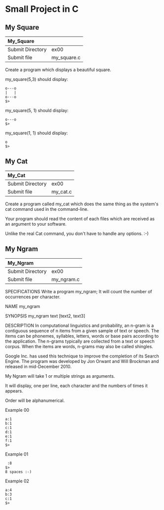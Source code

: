 # Small Project in C

## My Square

| My_Square        |                             |
|:-----------------|---------------------------- |
| Submit Directory | ex00                        |
| Submit file      | my_square.c                 |

Create a program which displays a beautiful square.

my_square(5,3) should display:

```$>./a.out 5 3
o---o
|   |
o---o
$>
```
my_square(5, 1) should display:

```$>./a.out 5 1
o---o
$>
```
my_square(1, 1) should display:

```$>./a.out 1 1
o
$>
```

## My Cat

| My_Cat           |                             |
|:-----------------|---------------------------- |
| Submit Directory | ex00                        |
| Submit file      | my_cat.c                    |


Create a program called my_cat which does the same thing as the system's cat command used in the command-line.

Your program should read the content of each files which are received as an argument to your software.

Unlike the real Cat command, you don't have to handle any options. :-)

## My Ngram

| My_Ngram         |                             |
|:-----------------|---------------------------- |
| Submit Directory | ex00                        |
| Submit file      | my_ngram.c                  |

SPECIFICATIONS
Write a program my_ngram; It will count the number of occurrences per character.

NAME
my_ngram

SYNOPSIS
my_ngram text [text2, text3]

DESCRIPTION
In computational linguistics and probability, an n-gram is a contiguous sequence of n items from a given sample of text or speech. The items can be phonemes, syllables, letters, words or base pairs according to the application. The n-grams typically are collected from a text or speech corpus. When the items are words, n-grams may also be called shingles.

Google Inc. has used this technique to improve the completion of its Search Engine. The program was developed by Jon Orwant and Will Brockman and released in mid-December 2010.

My Ngram will take 1 or multiple strings as arguments.

It will display, one per line, each character and the numbers of times it appears.

Order will be alphanumerical.

Example 00

```$>./my_ngram "abcdef"
a:1
b:1
c:1
d:1
e:1
f:1
$>
```
Example 01

```$>./my_ngram "        "
 :8
$>
8 spaces :-)
```

Example 02

```$>./my_ngram "aaabb" "abc"
a:4
b:3
c:1
$>
```

